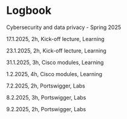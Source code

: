 # Logbook
Cybersecurity and data privacy - Spring 2025


17.1.2025, 2h, Kick-off lecture, Learning

23.1.2025, 2h, Kick-off lecture, Learning

31.1.2025, 3h, Cisco modules, Learning

1.2.2025, 4h, Cisco modules, Learning

7.2.2025, 2h, Portswigger, Labs

8.2.2025, 3h, Portswigger, Labs

9.2.2025, 2h, Portswigger, Labs
